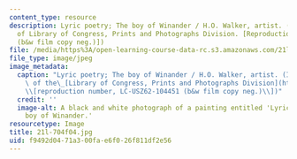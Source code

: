 ```yaml
---
content_type: resource
description: Lyric poetry; The boy of Winander / H.O. Walker, artist. (Image courtesy
  of Library of Congress, Prints and Photographs Division. [Reproduction number, LC-USZ62-104451
  (b&w film copy neg.)])
file: /media/https%3A/open-learning-course-data-rc.s3.amazonaws.com/21l-704-studies-in-poetry-british-poetry-and-the-sciences-of-the-mind-fall-2004/f9492d0471a300fae6f026f811df2e56_21l-704f04.jpg
file_type: image/jpeg
image_metadata:
  caption: "Lyric poetry; The boy of Winander / H.O. Walker, artist. (Image courtesy\
    \ of the\_[Library of Congress, Prints and Photographs Division](http://www.loc.gov/rr/print)\_\
    \\[reproduction number, LC-USZ62-104451 (b&w film copy neg.)\\])"
  credit: ''
  image-alt: A black and white photograph of a painting entitled 'Lyric poetry; The
    boy of Winander.'
resourcetype: Image
title: 21l-704f04.jpg
uid: f9492d04-71a3-00fa-e6f0-26f811df2e56
---
```

